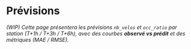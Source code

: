 # Prévisions

*(WIP) Cette page présentera les prévisions `nb_velos` et `occ_ratio` par station (T+1h / T+3h / T+6h), avec des courbes **observé vs prédit** et des métriques (MAE / RMSE).*
